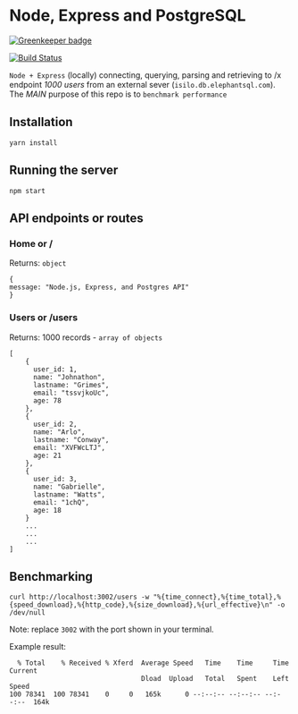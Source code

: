 # Node, Express and PostgreSQL

[![Greenkeeper badge](https://badges.greenkeeper.io/alpersonalwebsite/node-express-postgre.svg)](https://greenkeeper.io/)

[![Build Status](https://travis-ci.com/alpersonalwebsite/node-express-postgre.svg?branch=master)](https://travis-ci.com/alpersonalwebsite/node-express-postgre)

`Node + Express` (locally) connecting, querying, parsing and retrieving to /x endpoint *1000 users* from an external sever (`isilo.db.elephantsql.com`).
The *MAIN* purpose of this repo is to `benchmark performance`

## Installation
```
yarn install
```
## Running the server

```
npm start
```

## API endpoints or routes 

### Home or / 
Returns: `object`
```
{
message: "Node.js, Express, and Postgres API"
}
```
### Users or /users
Returns: 1000 records - `array of objects`
```
[
    {
      user_id: 1,
      name: "Johnathon",
      lastname: "Grimes",
      email: "tssvjkoUc",
      age: 78
    },
    {
      user_id: 2,
      name: "Arlo",
      lastname: "Conway",
      email: "XVFWcLTJ",
      age: 21
    },
    {
      user_id: 3,
      name: "Gabrielle",
      lastname: "Watts",
      email: "1chQ",
      age: 18
    }
    ...
    ...
    ...
]
```

## Benchmarking 
```
curl http://localhost:3002/users -w "%{time_connect},%{time_total},%{speed_download},%{http_code},%{size_download},%{url_effective}\n" -o /dev/null
```

Note: replace `3002` with the port shown in your terminal.

Example result:
```
  % Total    % Received % Xferd  Average Speed   Time    Time     Time  Current
                                 Dload  Upload   Total   Spent    Left  Speed
100 78341  100 78341    0     0   165k      0 --:--:-- --:--:-- --:--:--  164k
```